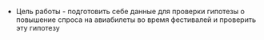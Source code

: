 * Цель работы -  подготовить себе данные для проверки гипотезы о повышение спроса на авиабилеты во время фестивалей и проверить эту гипотезу
